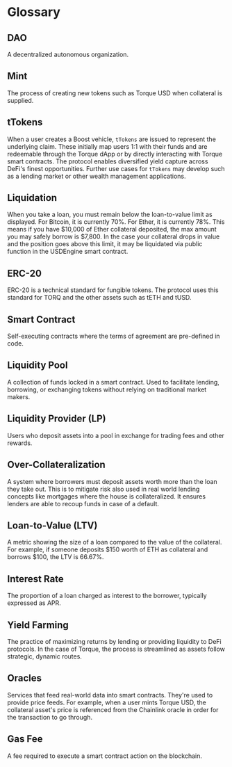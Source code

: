 # Glossary

## DAO

A decentralized autonomous organization.

## Mint

The process of creating new tokens such as Torque USD when collateral is supplied.

## tTokens

When a user creates a Boost vehicle,  `tTokens` are issued to represent the underlying claim. These initially map users 1:1 with their funds and are redeemable through the Torque dApp or by directly interacting with Torque smart contracts. The protocol enables diversified yield capture across DeFi's finest opportunities. Further use cases for `tTokens` may develop such as a lending market or other wealth management applications.

<!-- ## Collateral

Collateral backs Torque USD loans. In the case where the loan becomes underwater, a partial amount of the collateral will be liquidated to ensure protocol health. -->

## Liquidation

When you take a loan, you must remain below the loan-to-value limit as displayed. For Bitcoin, it is currently 70%. For Ether, it is currently 78%. This means if you have $10,000 of Ether collateral deposited, the max amount you may safely borrow is $7,800. In the case your collateral drops in value and the position goes above this limit, it may be liquidated via public function in the USDEngine smart contract.

<!-- ## Governance

TORQ holders may delegate voting power to themselves or an aligned entity to shape the future of Torque. This approach fosters an ecosystem of collaboration, trust, and shared purpose. With decentralized governance, decisions are made by those most invested in the protocol's success. Some items up for discussion are new routes, collateral assets, chain expansion, partnerships/integrations, marketing initiatives and more. -->

<!-- ## Collateral Ratio

The ratio between collateral and debt for a position. CR of 1 means debt is fully covered or collateralized. An over-collateralized position means the CR is greater than 1. The protocol maintains an over-collateralization of assets to ensure protocol solvency and stability. -->

## ERC-20

ERC-20 is a technical standard for fungible tokens. The protocol uses this standard for TORQ and the other assets such as tETH and tUSD.

## Smart Contract

Self-executing contracts where the terms of agreement are pre-defined in code.

## Liquidity Pool

A collection of funds locked in a smart contract. Used to facilitate lending, borrowing, or exchanging tokens without relying on traditional market makers.

## Liquidity Provider (LP)

Users who deposit assets into a pool in exchange for trading fees and other rewards.

## Over-Collateralization

A system where borrowers must deposit assets worth more than the loan they take out. This is to mitigate risk also used in real world lending concepts like mortgages where the house is collateralized. It ensures lenders are able to recoup funds in case of a default.

## Loan-to-Value (LTV)

A metric showing the size of a loan compared to the value of the collateral. For example, if someone deposits $150 worth of ETH as collateral and borrows $100, the LTV is 66.67%.

## Interest Rate

The proportion of a loan charged as interest to the borrower, typically expressed as APR.

## Yield Farming

The practice of maximizing returns by lending or providing liquidity to DeFi protocols. In the case of Torque, the process is streamlined as assets follow strategic, dynamic routes.

## Oracles

Services that feed real-world data into smart contracts. They're used to provide price feeds. For example, when a user mints Torque USD, the collateral asset's price is referenced from the Chainlink oracle in order for the transaction to go through.

## Gas Fee

A fee required to execute a smart contract action on the blockchain.